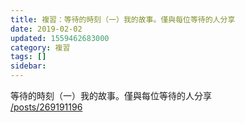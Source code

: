 ```yaml
---
title: 複習：等待的時刻（一）我的故事。僅與每位等待的人分享
date: 2019-02-02
updated: 1559462683000
category: 複習
tags: []
sidebar: 
---
```


<p>等待的時刻（一）我的故事。僅與每位等待的人分享<br/>
<a href="/posts/269191196" target="_blank">/posts/269191196</a></p>
<p> </p>
<p> </p>
